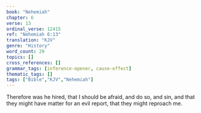 ```yaml
---
book: "Nehemiah"
chapter: 6
verse: 13
ordinal_verse: 12415
ref: "Nehemiah 6:13"
translation: "KJV"
genre: "History"
word_count: 29
topics: []
cross_references: []
grammar_tags: [inference-opener, cause-effect]
thematic_tags: []
tags: ["Bible","KJV","Nehemiah"]
---
```

Therefore was he hired, that I should be afraid, and do so, and sin, and that they might have matter for an evil report, that they might reproach me.
